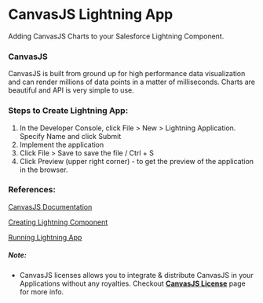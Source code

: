 # CanvasJS Lightning App
Adding CanvasJS Charts to your Salesforce Lightning Component.
### CanvasJS
CanvasJS is built from ground up for high performance data visualization and can render millions of data points in a matter of milliseconds. Charts are beautiful and API is very simple to use.

### Steps to Create Lightning App:
1. In the Developer Console, click File > New > Lightning Application. Specify Name and click Submit
2. Implement the application
3. Click File > Save to save the file / Ctrl + S
4. Click Preview (upper right corner) - to get the preview of the application in the browser.

### References:
[CanvasJS Documentation](https://canvasjs.com/docs/charts/basics-of-creating-html5-chart/)

[Creating Lightning Component](https://developer.salesforce.com/docs/atlas.en-us.lightning.meta/lightning/components_create_devconsole.htm)

[Running Lightning App](https://developer.salesforce.com/forums/?id=906F00000005IuvIAE)
##### Note:
- CanvasJS licenses allows you to integrate & distribute CanvasJS in your Applications without any royalties. Checkout **[CanvasJS License](https://canvasjs.com/license/)** page for more info.

